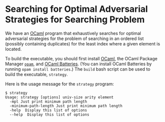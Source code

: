 Searching for Optimal Adversarial Strategies for Searching Problem
========================================================

We have an [OCaml](https://ocaml.org) program that exhaustively
searches for optimal adversarial strategies for the problem of
searching in an ordered list (possibly containing duplicates) for the
least index where a given element is located.

To build the executable, you should first install
[OCaml](https://ocaml.org), the OCaml Package Manager
[`opam`](https://opam.ocaml.org), and [OCaml
Batteries](https://ocaml-batteries-team.github.io/batteries-included/hdoc2/).
(You can install OCaml Batteries by running `opam install batteries`.)
The `build` bash script can be used to build the executable,
`strategy`.

Here is the usage message for the `strategy` program:

```
$ strategy
Usage: strategy [options] univ-size arity element
  -mpl Just print minimum path length
  -minimum-path-length Just print minimum path length
  -help  Display this list of options
  --help  Display this list of options
```
